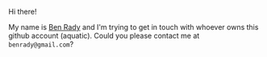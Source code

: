 Hi there!

My name is [Ben Rady](https://www.benrady.com/) and I'm trying to get in touch with whoever owns this github account (aquatic). Could you please contact me at `benrady@gmail.com`? 
